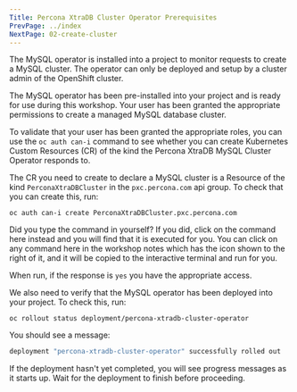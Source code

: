 ```yaml
---
Title: Percona XtraDB Cluster Operator Prerequisites
PrevPage: ../index
NextPage: 02-create-cluster
---
```


The MySQL operator is installed into a project to monitor requests to create a MySQL cluster. The operator can only be deployed and setup by a cluster admin of the OpenShift cluster.

The MySQL operator has been pre-installed into your project and is ready for use during this workshop. Your user has been granted the appropriate permissions to create a managed MySQL database cluster.

To validate that your user has been granted the appropriate roles, you can use the `oc auth can-i` command to see whether you can create Kubernetes Custom Resources (CR) of the kind the Percona XtraDB MySQL Cluster Operator responds to.

The CR you need to create to declare a MySQL cluster is a Resource of the kind `PerconaXtraDBCluster` in the `pxc.percona.com` api group. To check that you can create this, run:

```execute
oc auth can-i create PerconaXtraDBCluster.pxc.percona.com
```

Did you type the command in yourself? If you did, click on the command here instead and you will find that it is executed for you. You can click on any command here in the workshop notes which has the <span class="glyphicon glyphicon-play-circle"></span> icon shown to the right of it, and it will be copied to the interactive terminal and run for you.

When run, if the response is `yes` you have the appropriate access.

We also need to verify that the MySQL operator has been deployed into your project. To check this, run:

```execute-1
oc rollout status deployment/percona-xtradb-cluster-operator
```

You should see a message:

```sh
deployment "percona-xtradb-cluster-operator" successfully rolled out
```

If the deployment hasn't yet completed, you will see progress messages as it starts up. Wait for the deployment to finish before proceeding.

